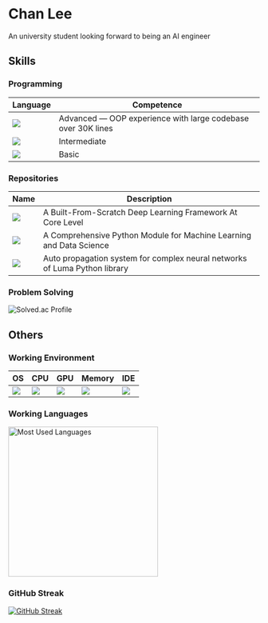 # Chan Lee

An university student looking forward to being an AI engineer

## Skills

### Programming

| Language | Competence |
| --- | --- |
| ![](https://skillicons.dev/icons?i=py,sequelize) | Advanced — OOP experience with large codebase over 30K lines |
| ![](https://skillicons.dev/icons?i=c,cpp) | Intermediate |
| ![](https://skillicons.dev/icons?i=swift,java) | Basic |

### Repositories

| Name | Description |
| --- | --- |
| ![](https://img.shields.io/badge/Lucid-689aff?style=for-the-badge&logo=github&logoColor=white) | A Built-From-Scratch Deep Learning Framework At Core Level |
| ![](https://img.shields.io/badge/Luma-792aea?style=for-the-badge&logo=github&logoColor=white) | A Comprehensive Python Module for Machine Learning and Data Science |
| ![](https://img.shields.io/badge/AutoProp-76d7c4?style=for-the-badge&logo=github&logoColor=black) | Auto propagation system for complex neural networks of Luma Python library |

### Problem Solving

![Solved.ac Profile](http://mazassumnida.wtf/api/v2/generate_badge?boj=lumerico284)

## Others

### Working Environment

| OS | CPU | GPU | Memory | IDE |
| --- | --- | --- | --- | --- |
| ![](https://img.shields.io/badge/mac%20os-000000?style=for-the-badge&logo=apple&logoColor=white) | ![](https://img.shields.io/badge/M1%20Pro-8%20Cores-black?style=for-the-badge&logo=apple&logoColor=white) | ![](https://img.shields.io/badge/M1%20Pro-14%20Cores-black?style=for-the-badge&logo=apple&logoColor=white) | ![](https://img.shields.io/badge/Unified-16%20GB-black?style=for-the-badge&logo=apple&logoColor=white) | ![](https://skillicons.dev/icons?i=vscode) |

### Working Languages

<img alt="Most Used Languages" src="https://github-readme-stats.vercel.app/api/top-langs/?username=ChanLumerico&theme=dark&layout=compact&langs_count=5" width=300>

### GitHub Streak

[![GitHub Streak](https://streak-stats.demolab.com?user=ChanLumerico&theme=dark)](https://git.io/streak-stats)
